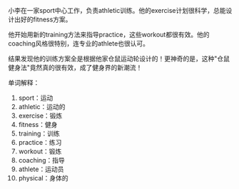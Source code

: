 小李在一家sport中心工作，负责athletic训练。他的exercise计划很科学，总能设计出好的fitness方案。

他开始用新的training方法来指导practice，这些workout都很有效。他的coaching风格很特别，连专业的athlete也很认可。

结果发现他的训练方案全是根据他家仓鼠运动轮设计的！更神奇的是，这种"仓鼠健身法"竟然真的很有效，成了健身界的新潮流！

单词解释：
1. sport：运动
2. athletic：运动的
3. exercise：锻炼
4. fitness：健身
5. training：训练
6. practice：练习
7. workout：锻炼
8. coaching：指导
9. athlete：运动员
10. physical：身体的 